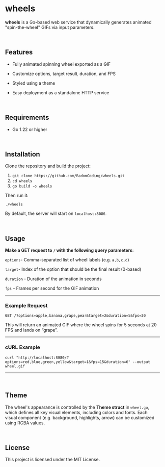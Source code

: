 # wheels

**wheels** is a Go-based web service that dynamically generates animated "spin-the-wheel" GIFs via input parameters.

<br>

## Features

-   Fully animated spinning wheel exported as a GIF
    
-   Customize options, target result, duration, and FPS
    
-   Styled using a theme
    
-   Easy deployment as a standalone HTTP service

<br>

## Requirements

-   Go 1.22 or higher
    
<br>

## Installation

Clone the repository and build the project:

1. `git clone https://github.com/RadonCoding/wheels.git`
2. `cd wheels`
3. `go build -o wheels`

Then run it:

`./wheels` 

By default, the server will start on `localhost:8080`.

<br>

## Usage

**Make a GET request to `/` with the following query parameters:**


`options`- Comma-separated list of wheel labels (e.g. `a,b,c,d`)

`target`- Index of the option that should be the final result (0-based)

`duration` - Duration of the animation in seconds

`fps` - Frames per second for the GIF animation

---

### Example Request

`GET /?options=apple,banana,grape,pear&target=2&duration=5&fps=20` 

This will return an animated GIF where the wheel spins for 5 seconds at 20 FPS and lands on “grape”.

---

### cURL Example

`curl "http://localhost:8080/?options=red,blue,green,yellow&target=1&fps=15&duration=6" --output wheel.gif` 

---

<br>

## Theme

The wheel's appearance is controlled by the **Theme struct** in `wheel.go`, which defines all key visual elements, including colors and fonts. Each visual component (e.g. background, highlights, arrow) can be customized using RGBA values.

<br>

## License

This project is licensed under the MIT License.
